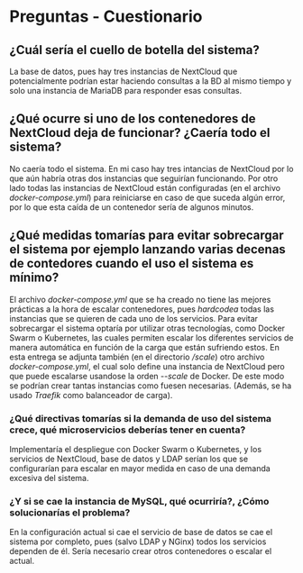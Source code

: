 # Preguntas - Cuestionario

## ¿Cuál sería el cuello de botella del sistema?

La base de datos, pues hay tres instancias de NextCloud que potencialmente podrían estar haciendo consultas a la BD al mismo tiempo y solo una instancia de MariaDB para responder esas consultas.

## ¿Qué ocurre si uno de los contenedores de NextCloud deja de funcionar? ¿Caería todo el sistema?

No caería todo el sistema. En mi caso hay tres intancias de NextCloud por lo que aún habría otras dos instancias que seguirían funcionando. Por otro lado todas las instancias de NextCloud están configuradas (en el archivo *docker-compose.yml*) para reiniciarse en caso de que suceda algún error, por lo que esta caída de un contenedor sería de algunos minutos.

## ¿Qué medidas tomarías para evitar sobrecargar el sistema por ejemplo lanzando varias decenas de contedores cuando el uso el sistema es mínimo?

El archivo *docker-compose.yml* que se ha creado no tiene las mejores prácticas a la hora de escalar contenedores, pues *hardcodea* todas las instancias que se quieren de cada uno de los servicios. Para evitar sobrecargar el sistema optaría por utilizar otras tecnologías, como Docker Swarm o Kubernetes, las cuales permiten escalar los diferentes servicios de manera automática en función de la carga que están sufriendo estos. En esta entrega se adjunta también (en el directorio */scale*) otro archivo *docker-compose.yml*, el cual solo define una instancia de NextCloud pero que puede escalarse usandose la orden *--scale* de Docker. De este modo se podrían crear tantas instancias como fuesen necesarias. (Además, se ha usado *Traefik* como balanceador de carga).

### ¿Qué directivas tomarías si la demanda de uso del sistema crece, qué microservicios deberías tener en cuenta?

Implementaría el despliegue con Docker Swarm o Kubernetes, y los servicios de NextCloud, base de datos y LDAP serían los que se configurarían para escalar en mayor medida en caso de una demanda excesiva del sistema.

### ¿Y si se cae la instancia de MySQL, qué ocurriría?, ¿Cómo solucionarías el problema?

En la configuración actual si cae el servicio de base de datos se cae el sistema por completo, pues (salvo LDAP y NGinx) todos los servicios dependen de él. Sería necesario crear otros contenedores o escalar el actual.